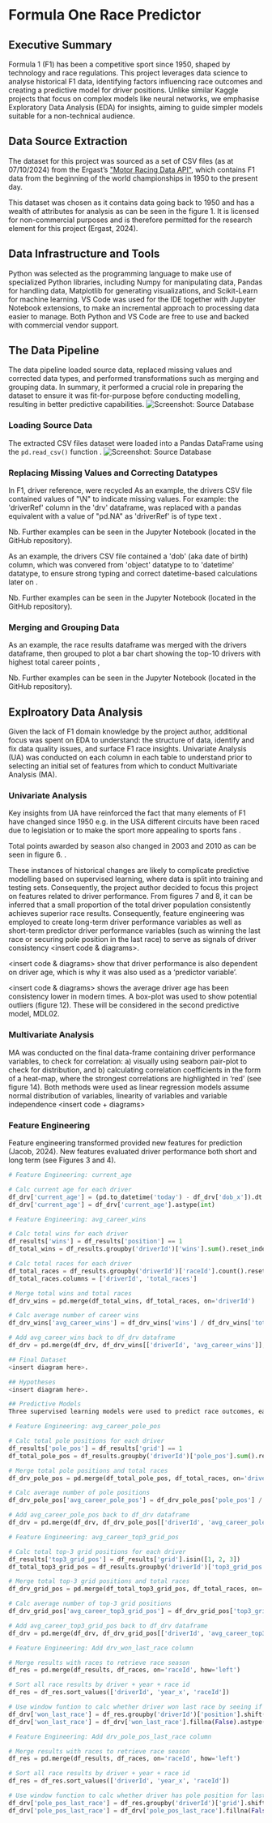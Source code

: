 # Formula One Race Predictor

## Executive Summary

Formula 1 (F1) has been a competitive sport since 1950, shaped by technology and race regulations. This project leverages data science to analyse historical F1 data, identifying factors influencing race outcomes and creating a predictive model for driver positions. Unlike similar Kaggle projects that focus on complex models like neural networks, we emphasise Exploratory Data Analysis (EDA) for insights, aiming to guide simpler models suitable for a non-technical audience.

## Data Source Extraction
The dataset for this project was sourced as a set of CSV files (as at 07/10/2024) from the Ergast’s ["Motor Racing Data API"](https://ergast.com/mrd/db/), which contains F1 data from the beginning of the world championships in 1950 to the present day. 

This dataset was chosen as it contains data going back to 1950 and has a wealth of attributes for analysis as can be seen in the figure 1. It is licensed for non-commercial purposes and is therefore permitted for the research element for this project (Ergast, 2024).

## Data Infrastructure and Tools
Python was selected as the programming language to make use of specialized Python libraries, including Numpy for manipulating data, Pandas for handling data, Matplotlib for generating visualizations, and Scikit-Learn for machine learning. VS Code was used for the IDE together with Jupyter Notebook extensions, to make an incremental approach to processing data easier to manage. Both Python and VS Code are free to use and backed with commercial vendor support.

## The Data Pipeline
The data pipeline loaded source data, replaced missing values and corrected data types, and performed transformations such as merging and grouping data. In summary, it performed a crucial role in preparing the dataset to ensure it was fit-for-purpose before conducting modelling, resulting in better predictive capabilities. <insert diagram> ![Screenshot: Source Database](images/ergast_api_erd.png)

### Loading Source Data

The extracted CSV files dataset were loaded into a Pandas DataFrame using the `pd.read_csv()` function <insert diagram>. 
![Screenshot: Source Database](images/ergast_api_erd.png)

### Replacing Missing Values and Correcting Datatypes
In F1, driver reference, were recycled 
As an example, the drivers CSV file contained values of "\N" to indicate missing values. For example: the 'driverRef' column in the 'drv' dataframe, was replaced with a pandas equivalent with a value of "pd.NA" as 'driverRef' is of type text <insert diagram>.

Nb. Further examples can be seen in the Jupyter Notebook (located in the GitHub repository).

As an example, the drivers CSV file contained a 'dob' (aka date of birth) column, which was convered from 'object' datatype to to 'datetime' datatype, to ensure strong typing and correct datetime-based calculations later on <insert diagram>.

Nb. Further examples can be seen in the Jupyter Notebook (located in the GitHub repository).

### Merging and Grouping Data
As an example, the race results dataframe was merged with the drivers dataframe, then grouped to plot a bar chart showing the top-10 drivers with highest total career points <insert diagram>,

Nb. Further examples can be seen in the Jupyter Notebook (located in the GitHub repository).

## Explroatory Data Analysis
Given the lack of F1 domain knowledge by the project author, additional focus was spent on EDA to understand: the structure of data, identify and fix data quality issues, and surface F1 race insights. Univariate Analysis (UA) was conducted on each column in each table to understand prior to selecting an initial set of features from which to conduct Multivariate Analysis (MA). 

### Univariate Analysis
Key insights from UA have reinforced the fact that many elements of F1 have changed since 1950 e.g. in the USA different circuits have been raced due to legislation or to make the sport more appealing to sports fans <insrt diagram>.

Total points awarded by season also changed in 2003 and 2010 as can be seen in figure 6. <insert diagram>.

These instances of historical changes are likely to complicate predictive modelling based on supervised learning, where data is split into training and testing sets. Consequently, the project author decided to focus this project on features related to driver performance.
From figures 7 and 8, it can be inferred that a small proportion of the total driver population consistently achieves superior race results. Consequently, feature engineering was employed to create long-term driver performance variables as well as short-term predictor driver performance variables (such as winning the last race or securing pole position in the last race) to serve as signals of driver consistency <insert code & diagrams>.

<insert code & diagrams> show that driver performance is also dependent on driver age, which is why it was also used as a ‘predictor variable’. 

<insert code & diagrams> shows the average driver age has been consistency lower in modern times. A box-plot was used to show potential outliers (figure 12). These will be considered in the second predictive model, MDL02.

### Multivariate Analysis
MA was conducted on the final data-frame containing driver performance variables, to check for correlation: a) visually using seaborn pair-plot to check for distribution, and b) calculating correlation coefficients in the form of a heat-map, where the strongest correlations are highlighted in ‘red’ (see figure 14). Both methods were used as linear regression models assume normal distribution of variables, linearity of variables and variable independence <insert code + diagrams>

### Feature Engineering
Feature engineering transformed provided new features for prediction (Jacob, 2024). New features evaluated driver performance both short and long term (see Figures 3 and 4). 

```python
# Feature Engineering: current_age

# Calc current age for each driver
df_drv['current_age'] = (pd.to_datetime('today') - df_drv['dob_x']).dt.days // 365
df_drv['current_age'] = df_drv['current_age'].astype(int)
```

```python
# Feature Engineering: avg_career_wins

# Calc total wins for each driver
df_results['wins'] = df_results['position'] == 1
df_total_wins = df_results.groupby('driverId')['wins'].sum().reset_index()

# Calc total races for each driver
df_total_races = df_results.groupby('driverId')['raceId'].count().reset_index()
df_total_races.columns = ['driverId', 'total_races']

# Merge total wins and total races
df_drv_wins = pd.merge(df_total_wins, df_total_races, on='driverId')

# Calc average number of career wins
df_drv_wins['avg_career_wins'] = df_drv_wins['wins'] / df_drv_wins['total_races']

# Add avg_career_wins back to df_drv dataframe
df_drv = pd.merge(df_drv, df_drv_wins[['driverId', 'avg_career_wins']], on='driverId', how='left')```

## Final Dataset
<insert diagram here>.

## Hypotheses
<insert diagram here>.

## Predictive Models
Three supervised learning models were used to predict race outcomes, each one attempting to improve results from the previous one.
```

```python
# Feature Engineering: avg_career_pole_pos

# Calc total pole positions for each driver
df_results['pole_pos'] = df_results['grid'] == 1
df_total_pole_pos = df_results.groupby('driverId')['pole_pos'].sum().reset_index()

# Merge total pole positions and total races
df_drv_pole_pos = pd.merge(df_total_pole_pos, df_total_races, on='driverId')

# Calc average number of pole positions
df_drv_pole_pos['avg_career_pole_pos'] = df_drv_pole_pos['pole_pos'] / df_drv_pole_pos['total_races']

# Add avg_career_pole_pos back to df_drv dataframe
df_drv = pd.merge(df_drv, df_drv_pole_pos[['driverId', 'avg_career_pole_pos']], on='driverId', how='left')
```

```python
# Feature Engineering: avg_career_top3_grid_pos

# Calc total top-3 grid positions for each driver
df_results['top3_grid_pos'] = df_results['grid'].isin([1, 2, 3])
df_total_top3_grid_pos = df_results.groupby('driverId')['top3_grid_pos'].sum().reset_index()

# Merge total top-3 grid positions and total races
df_drv_grid_pos = pd.merge(df_total_top3_grid_pos, df_total_races, on='driverId')

# Calc average number of top-3 grid positions
df_drv_grid_pos['avg_career_top3_grid_pos'] = df_drv_grid_pos['top3_grid_pos'] / df_drv_grid_pos['total_races']

# Add avg_career_top3_grid_pos back to df_drv dataframe
df_drv = pd.merge(df_drv, df_drv_grid_pos[['driverId', 'avg_career_top3_grid_pos']], on='driverId', how='left')
```

```python
# Feature Engineering: Add drv_won_last_race column

# Merge results with races to retrieve race season
df_res = pd.merge(df_results, df_races, on='raceId', how='left')

# Sort all race results by driver + year + race id
df_res = df_res.sort_values(['driverId', 'year_x', 'raceId'])

# Use window funtion to calc whether driver won last race by seeing if previous race result position was first
df_drv['won_last_race'] = df_res.groupby('driverId')['position'].shift(1) == 1
df_drv['won_last_race'] = df_drv['won_last_race'].fillna(False).astype(int)
```

```python
# Feature Engineering: Add drv_pole_pos_last_race column

# Merge results with races to retrieve race season
df_res = pd.merge(df_results, df_races, on='raceId', how='left')

# Sort all race results by driver + year + race id
df_res = df_res.sort_values(['driverId', 'year_x', 'raceId'])

# Use window function to calc whether driver has pole position for last race by seeing if previous race grid position was first
df_drv['pole_pos_last_race'] = df_res.groupby('driverId')['grid'].shift(1) == 1
df_drv['pole_pos_last_race'] = df_drv['pole_pos_last_race'].fillna(False).astype(int)```

